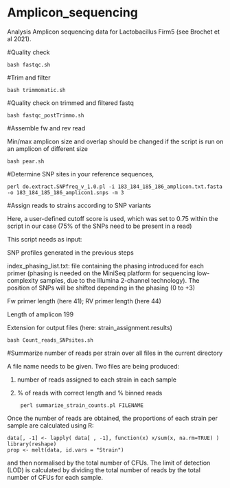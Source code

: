 # Amplicon_sequencing

Analysis Amplicon sequencing data for Lactobacillus Firm5 (see Brochet et al 2021). 


#Quality check 
	
	bash fastqc.sh


#Trim and filter 
	
	bash trimmomatic.sh


#Quality check on trimmed and filtered fastq
	
	bash fastqc_postTrimmo.sh


#Assemble fw and rev read

Min/max amplicon size and overlap should be changed if the script is run on an amplicon of different size
	
	bash pear.sh

#Determine SNP sites in your reference sequences, 
	
	perl do.extract.SNPfreq_v_1.0.pl -i 183_184_185_186_amplicon.txt.fasta -o 183_184_185_186_amplicon1.snps -m 3

#Assign reads to strains according to SNP variants 

Here, a user-defined cutoff score is used, which was set to 0.75 within the script in our case (75% of the SNPs need to be present in a read)

This script needs as input:
	
SNP profiles generated in the previous steps

index_phasing_list.txt: file containing the phasing introduced for each primer (phasing is needed on the MiniSeq platform for sequencing low-complexity samples, due to the Illumina 2-channel technology). The position of SNPs will be shifted depending in the phasing (0 to +3)

Fw primer length (here 41); RV primer length (here 44) 

Length of amplicon 199 

Extension for output files (here: strain_assignment.results)
	
	bash Count_reads_SNPsites.sh

#Summarize number of reads per strain over all files in the current directory

A file name needs to be given. Two files are being produced: 
1. number of reads assigned to each strain in each sample
2. % of reads with correct length and % binned reads

		perl summarize_strain_counts.pl FILENAME

Once the number of reads are obtained, the proportions of each strain per sample are calculated using R:

	data[, -1] <- lapply( data[ , -1], function(x) x/sum(x, na.rm=TRUE) )
	library(reshape)
	prop <- melt(data, id.vars = "Strain")

and then normalised by the total number of CFUs. The limit of detection (LOD) is calculated by dividing the total number of reads by the total number of CFUs for each sample. 

